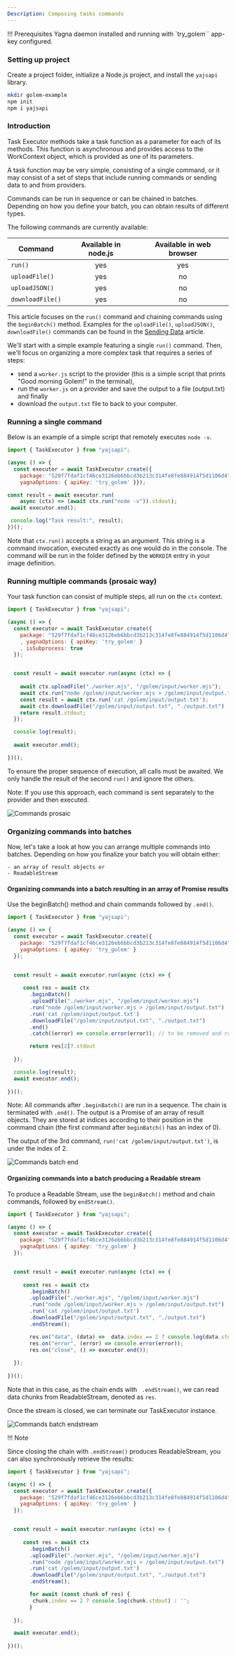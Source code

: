 ```yaml
---
Description: Composing tasks commands
---
```


!!! Prerequisites 
Yagna daemon installed and running with `try_golem`` app-key configured.


### Setting up project

Create a project folder, initialize a Node.js project, and install the `yajsapi` library.

```bash
mkdir golem-example
npm init
npm i yajsapi
```

### Introduction

Task Executor methods take a task function as a parameter for each of its methods. 
This function is asynchronous and provides access to the WorkContext object, which is provided as one of its parameters.

A task function may be very simple, consisting of a single command, or it may consist of a set of steps that include running commands or sending data to and from providers. 

Commands can be run in sequence or can be chained in batches. Depending on how you define your batch, you can obtain results of different types.

The following commands are currently available:

| Command     | Available in node.js| Available in web browser |
| ----------- | :------------------:|:------------------------:| 
| `run()` | yes | yes|
| `uploadFile()` | yes | no |
| `uploadJSON()` | yes | no |
| `downloadFile()` | yes | no |

This article focuses on the `run()` command and chaining commands using the `beginBatch()` method. Examples for the `uploadFile()`, `uploadJSON()`, `downloadFile()` commands can be found in the [Sending Data](data.md) article.

We'll start with a simple example featuring a single `run()` command. Then, we'll focus on organizing a more complex task that requires a series of steps:

* send a `worker.js` script to the provider (this is a simple script that prints "Good morning Golem!" in the terminal), 
* run the `worker.js` on a provider and save the output to a file (output.txt) and finally
* download the `output.txt` file to back to your computer.


### Running a single command

Below is an example of a simple script that remotely executes `node -v`.

```js
import { TaskExecutor } from "yajsapi";

(async () => {
  const executor = await TaskExecutor.create({
    package: "529f7fdaf1cf46ce3126eb6bbcd3b213c314fe8fe884914f5d1106d4",    
    yagnaOptions: { apiKey: 'try_golem' }});

const result = await executor.run(
    async (ctx) => (await ctx.run("node -v")).stdout);
 await executor.end();

 console.log("Task result:", result);
})();

```

Note that `ctx.run()` accepts a string as an argument. This string is a command invocation, executed exactly as one would do in the console. The command will be run in the folder defined by the `WORKDIR` entry in your image definition. 


### Running multiple commands (prosaic way)

Your task function can consist of multiple steps, all run on the `ctx` context.

```js
import { TaskExecutor } from "yajsapi";

(async () => {
  const executor = await TaskExecutor.create({
    package: "529f7fdaf1cf46ce3126eb6bbcd3b213c314fe8fe884914f5d1106d4"
    , yagnaOptions: { apiKey: 'try_golem' }
    , isSubprocess: true
  });


  const result = await executor.run(async (ctx) => {
     
    await ctx.uploadFile("./worker.mjs", "/golem/input/worker.mjs");
    await ctx.run("node /golem/input/worker.mjs > /golem/input/output.txt");
    const result = await ctx.run('cat /golem/input/output.txt');
    await ctx.downloadFile("/golem/input/output.txt", "./output.txt")
    return result.stdout;
  });

  console.log(result);
  
  await executor.end();

})();
```

To ensure the proper sequence of execution, all calls must be awaited. We only handle the result of the second `run()` and ignore the others.

Note: If you use this approach, each command is sent separately to the provider and then executed.

![Commands prosaic](/assets/command_prosaic_log.png "Requestor script output logs")

### Organizing commands into batches

Now, let's take a look at how you can arrange multiple commands into batches.
Depending on how you finalize your batch you will obtain either:

    - an array of result objects or 
    - ReadableStream

#### Organizing commands into a batch resulting in an array of Promise results

Use the beginBatch() method and chain commands followed by `.end()`. 

```js
import { TaskExecutor } from "yajsapi";

(async () => {
  const executor = await TaskExecutor.create({
    package: "529f7fdaf1cf46ce3126eb6bbcd3b213c314fe8fe884914f5d1106d4",    
    yagnaOptions: { apiKey: 'try_golem' }
  });


  const result = await executor.run(async (ctx) => {
     
     const res = await ctx
       .beginBatch()
       .uploadFile("./worker.mjs", "/golem/input/worker.mjs")
       .run("node /golem/input/worker.mjs > /golem/input/output.txt")
       .run('cat /golem/input/output.txt')
       .downloadFile("/golem/input/output.txt", "./output.txt")
       .end()
       .catch((error) => console.error(error)); // to be removed and replaced with try & catch 

       return res[2]?.stdout
       
  });

  console.log(result);
  await executor.end();
 
})();
```

Note: All commands after `.beginBatch()` are run in a sequence. The chain is terminated with `.end()`. The output is a Promise of an array of result objects. They are stored at indices according to their position in the command chain (the first command after `beginBatch()` has an index of 0).

The output of the 3rd command, `run('cat /golem/input/output.txt')`, is under the index of 2.

![Commands batch end](/assets/batch_end_log.png "Requestor script output logs")

#### Organizing commands into a batch producing a Readable stream

To produce a Readable Stream, use the `beginBatch()` method and chain commands, followed by `endStream()`.

```js
import { TaskExecutor } from "yajsapi";

(async () => {
  const executor = await TaskExecutor.create({
    package: "529f7fdaf1cf46ce3126eb6bbcd3b213c314fe8fe884914f5d1106d4",    
    yagnaOptions: { apiKey: 'try_golem' }
  });


  const result = await executor.run(async (ctx) => {
     
     const res = await ctx
       .beginBatch()
       .uploadFile("./worker.mjs", "/golem/input/worker.mjs")
       .run("node /golem/input/worker.mjs > /golem/input/output.txt")
       .run('cat /golem/input/output.txt')
       .downloadFile("/golem/input/output.txt", "./output.txt")
       .endStream();

       res.on("data", (data) =>  data.index == 2 ? console.log(data.stdout) : '');
       res.on("error", (error) => console.error(error));
       res.on("close", () => executor.end());
    
  });
 
})();
```


Note that in this case, as the chain ends with ` .endStream()`, we can read data chunks from ReadableStream, denoted as `res`. 

Once the stream is closed, we can terminate our TaskExecutor instance.

![Commands batch endstream](/assets/batch_endsteram_log.png "Requestor script output logs")

!!! Note

Since closing the chain with `.endStream()` produces ReadableStream, you can also synchronously retrieve the results:

```js
import { TaskExecutor } from "yajsapi";

(async () => {
  const executor = await TaskExecutor.create({
    package: "529f7fdaf1cf46ce3126eb6bbcd3b213c314fe8fe884914f5d1106d4",    
    yagnaOptions: { apiKey: 'try_golem' }
  });


  const result = await executor.run(async (ctx) => {
     
     const res = await ctx
       .beginBatch()
       .uploadFile("./worker.mjs", "/golem/input/worker.mjs")
       .run("node /golem/input/worker.mjs > /golem/input/output.txt")
       .run('cat /golem/input/output.txt')
       .downloadFile("/golem/input/output.txt", "./output.txt")
       .endStream();

       for await (const chunk of res) {
        chunk.index == 2 ? console.log(chunk.stdout) : '';
       }
    
  });

  await executor.end();
 
})();
```